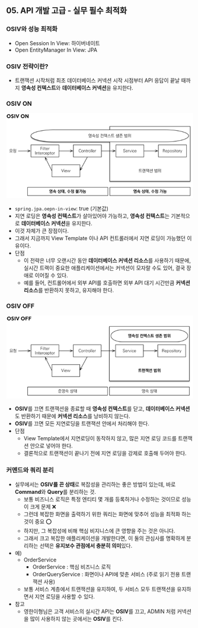 ## 05. API 개발 고급 - 실무 필수 최적화

### OSIV와 성능 최적화
- Open Session In View: 하이버네이트 
- Open EntityManager In View: JPA


### OSIV 전략이란?
- 트랜잭션 시작처럼 최초 데이터베이스 커넥션 시작 시점부터 API 응답이 끝날 때까지 **영속성 컨텍스트**와 **데이터베이스 커넥션**을 유지한다.

### OSIV ON
![img.png](../images/OSIV_ON.png)
- `spring.jpa.oepn-in-view`: true (기본값)
- 지연 로딩은 **영속성 컨텍스트**가 살아있어야 가능하고, **영속성 컨텍스트**는 기본적으로 **데이터베이스 커넥션**을 유지한다.
- 이것 자체가 큰 장점이다.
- 그래서 지금까지 View Template 이나 API 컨트롤러에서 지연 로딩이 가능했던 이유이다.
- 단점
  - 이 전략은 너무 오랜시간 동안 **데이터베이스 커넥션 리소스**를 사용하기 때문에, 실시간 트랙이 중요한 애플리케이션에서는 
  커넥션이 모자랄 수도 있어, 결국 장애로 이어질 수 있다.
  - 예를 들어, 컨트롤어에서 외부 API를 호출하면 외부 API 대기 시간만큼 **커넥션 리소스**를 반환하지 못하고, 유지해야 한다.


### OSIV OFF
![img.png](../images/OSIV_OFF.png)
- **OSIV**를 끄면 트랜잭션을 종료할 때 **영속성 컨텍스트**를 닫고, **데이터베이스 커넥션**도 반환하기 때문에 **커넥션 리소스**를 낭비하지 않는다.
- **OSIV**를 끄면 모든 지연로딩을 트랜잭션 안에서 처리해야 한다.
- 단점
  - View Template에서 지연로딩이 동작하지 않고, 많은 지연 로딩 코드를 트랜잭션 안으로 넣어야 한다.
  - 결론적으로 트랜잭션이 끝나기 전에 지연 로딩을 강제로 호출해 두어야 한다.


### 커멘드와 쿼리 분리
- 실무에서는 **OSIV를 끈 상태**로 복잡성을 관리하는 좋은 방법이 있는데, 바로 **Command**와 **Query**를 분리하는 것.
  - 보통 비즈니스 로직은 특정 엔티티 몇 개를 등록하거나 수정하는 것이므로 성능이 크게 문제 ❌
  - 그런데 복잡한 화면을 출력하기 위한 쿼리는 화면에 맞추어 성능을 최적화 하는 것이 중요 ⭕️
  - 하지만, 그 복잡성에 비해 핵심 비지니스에 큰 영향을 주는 것은 아니다.
  - 그래서 크고 복잡한 애플리케이션을 개발한다면, 이 둘의 관심사를 명확하게 분리하는 선택은 **유지보수 관점에서 충분히 의미**있다.
- 예)
  - OrderService
    - OrderService : 핵심 비즈니스 로직
    - OrderQueryService : 화면이나 API에 맞춘 서비스 (주로 읽기 전용 트랜잭션 사용)
  - 보통 서비스 계층에서 트랜잭션을 유지하여, 두 서비스 모두 트랜잭션을 유지하면서 지연 로딩을 사용할 수 있다.
- 참고
  - 영한이형님은 고객 서비스의 실시간 API는 **OSIV**를 끄고, ADMIN 처럼 커넥션을 많이 사용하지 않는 곳에서는 **OSIV**를 킨다.
